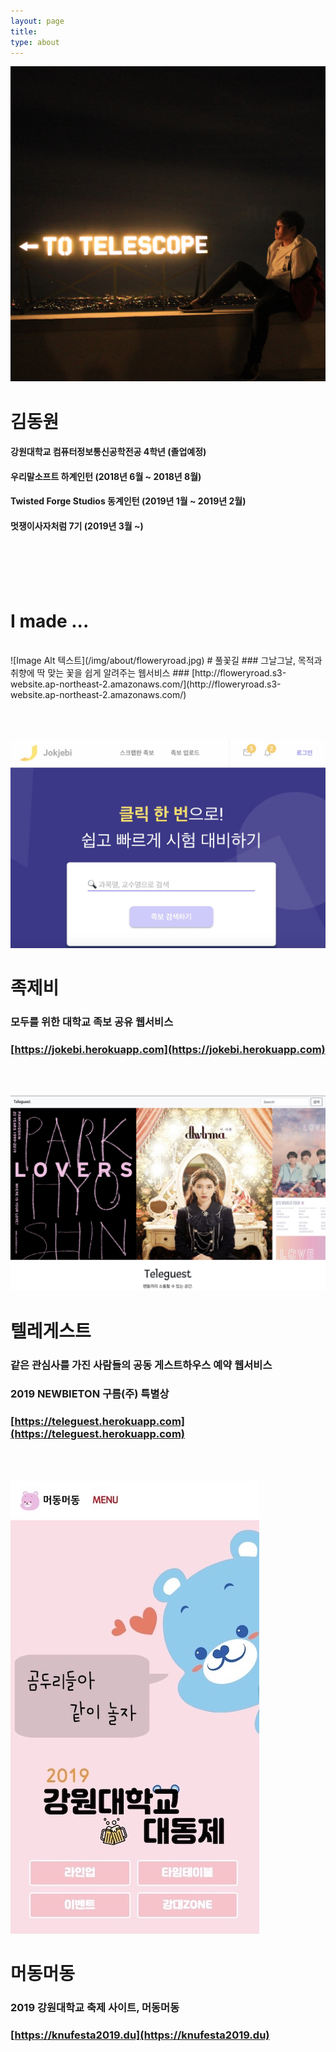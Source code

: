 ```yaml
---
layout: page
title: 
type: about
---
```


![Image Alt 텍스트](/img/about/me.jpeg)
# 김동원
#### 강원대학교 컴퓨터정보통신공학전공 4학년 (졸업예정)
#### 우리말소프트 하계인턴 (2018년 6월 ~ 2018년 8월)
#### Twisted Forge Studios 동계인턴 (2019년 1월 ~ 2019년 2월)
#### 멋쟁이사자처럼 7기 (2019년 3월 ~)
<br/><br/><br/><br/>

# I made ... 
<br/>
![Image Alt 텍스트](/img/about/floweryroad.jpg)
# 풀꽃길
### 그날그날, 목적과 취향에 딱 맞는 꽃을 쉽게 알려주는 웹서비스
### [http://floweryroad.s3-website.ap-northeast-2.amazonaws.com/](http://floweryroad.s3-website.ap-northeast-2.amazonaws.com/)
<!-- #### Django rest framework로 API을 공동으로 개발 했습니다.<br> Docker, nginx, uwsgi, postgres 를 활용하여 ec2 환경에 배포<br>react와 redux를 활용하여 프론트엔드를 혼자 개발했습니다. -->

<!-- <br/>
## Frontend
#### React와 Redux로 프론트엔드 전반 개발

<!-- ## Backend
#### Django rest framework로 API 개발
#### Docker, nginx, uwsgi, postgres 를 활용하여 ec2 환경에 배포
#### API서버: ec2-15-164-30-120.ap-northeast-2.compute.amazonaws.com -->
<br/><br/>


![Image Alt 텍스트](/img/about/jokjebi.jpg)
# 족제비
### 모두를 위한 대학교 족보 공유 웹서비스
### [https://jokebi.herokuapp.com](https://jokebi.herokuapp.com)
<!-- ### Django rest framework로 API 개발 및 vue로 프론트엔드 개발 -->

<!-- <br/>
## Backend 
#### django rest framework로 api 개발

## Frontend 
#### vue.js와 vuex로 프론트 개발 -->
<br/><br/>

![Image Alt 텍스트](/img/about/teleguest.jpg)
# 텔레게스트
### 같은 관심사를 가진 사람들의 공동 게스트하우스 예약 웹서비스<br/>
### 2019 NEWBIETON 구름(주) 특별상
### [https://teleguest.herokuapp.com](https://teleguest.herokuapp.com)
<!-- Django로 프론트엔드, 백엔드를 모두 개발했습니다 -->
<!-- <br/>
## Backend & Frontend
#### Django로 풀스택 개발 -->
<br/><br/>

![Image Alt 텍스트](/img/about/knufestival.jpg)
# 머동머동
### 2019 강원대학교 축제 사이트, 머동머동<br/>
### [https://knufesta2019.du](https://knufesta2019.du)
<!-- Django로 프론트엔드, 백엔드를 모두 개발했습니다 -->
<!-- <br/>
## Backend & Frontend
#### Django로 풀스택 개발 -->
<br/><br/>